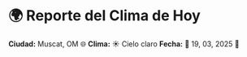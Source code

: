 # 🌍 Reporte del Clima de Hoy

**Ciudad:** Muscat, OM 🌐
**Clima:** ☀️ Cielo claro
**Fecha:** 📅 19, 03, 2025 🚀
